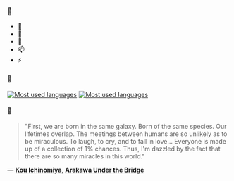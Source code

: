 ### 👋

- 🔭
- 🌱
- 💬
- 📫
- ⚡

#### 🧏

[![Most used languages](https://github-readme-stats-aynah.vercel.app/api/top-langs/?username=aynh&theme=solarized-dark&langs_count=6&layout=compact&hide_title=true)](https://github.com/anuraghazra/github-readme-stats#gh-dark-mode-only)
[![Most used languages](https://github-readme-stats-aynah.vercel.app/api/top-langs/?username=aynh&theme=solarized-light&langs_count=6&layout=compact&hide_title=true)](https://github.com/anuraghazra/github-readme-stats#gh-light-mode-only)

#### 💬

> "First, we are born in the same galaxy. Born of the same species. Our lifetimes overlap. The meetings between humans are so unlikely as to be miraculous. To laugh, to cry, and to fall in love... Everyone is made up of a collection of 1% chances. Thus, I'm dazzled by the fact that there are so many miracles in this world."

&mdash; [**Kou Ichinomiya**](https://myanimelist.net/character.php?q=Kou%20Ichinomiya&cat=character), [**Arakawa Under the Bridge**](https://myanimelist.net/search/all?q=Arakawa%20Under%20the%20Bridge&cat=all)
